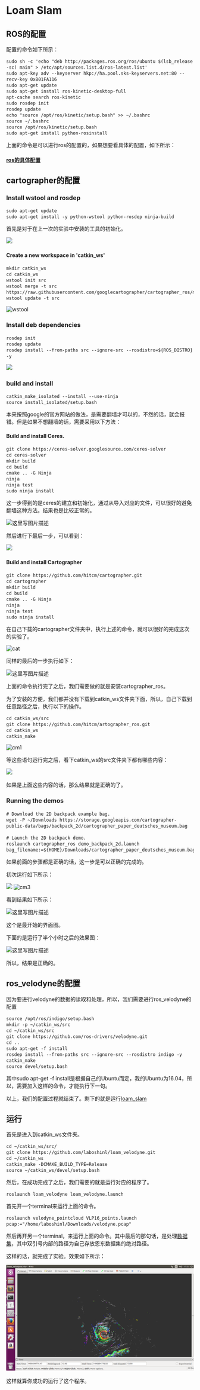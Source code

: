 # Loam Slam
## ROS的配置
配置的命令如下所示：

	sudo sh -c 'echo "deb http://packages.ros.org/ros/ubuntu $(lsb_release -sc) main" > /etc/apt/sources.list.d/ros-latest.list'
	sudo apt-key adv --keyserver hkp://ha.pool.sks-keyservers.net:80 --recv-key 0xB01FA116
	sudo apt-get update
	sudo apt-get install ros-kinetic-desktop-full
	apt-cache search ros-kinetic
	sudo rosdep init
	rosdep update
	echo "source /opt/ros/kinetic/setup.bash" >> ~/.bashrc
	source ~/.bashrc
	source /opt/ros/kinetic/setup.bash
	sudo apt-get install python-rosinstall
上面的命令是可以进行ros的配置的，如果想要看具体的配置，如下所示：
#### [ros的具体配置](https://github.com/sysuzyc/ES2016_14353404/blob/master/assignment/ES2016_14353404_ROS.pdf)

## cartographer的配置
### Install wstool and rosdep
	sudo apt-get update
	sudo apt-get install -y python-wstool python-rosdep ninja-build
首先是对于在上一次的实验中安装的工具的初始化。

![](http://p1.bpimg.com/567571/812e34e8c0ca9705.png)

#### Create a new workspace in 'catkin_ws'
	mkdir catkin_ws
	cd catkin_ws
	wstool init src
	wstool merge -t src https://raw.githubusercontent.com/googlecartographer/cartographer_ros/master/cartographer_ros.rosinstall
	wstool update -t src
	
![wstool](http://img.blog.csdn.net/20161108211656943)

### Install deb dependencies

	rosdep init
	rosdep update
	rosdep install --from-paths src --ignore-src --rosdistro=${ROS_DISTRO} -y

![](http://p1.bpimg.com/567571/36d96534dd73084a.png)

### build and install

	catkin_make_isolated --install --use-ninja
	source install_isolated/setup.bash
本来按照google的官方网站的做法，是需要翻墙才可以的，不然的话，就会报错。但是如果不想翻墙的话，需要采用以下方法：
#### Build and install Ceres.
	git clone https://ceres-solver.googlesource.com/ceres-solver
	cd ceres-solver
	mkdir build
	cd build
	cmake .. -G Ninja
	ninja
	ninja test
	sudo ninja install
这一步得到的是ceres的建立和初始化，通过从导入对应的文件，可以很好的避免翻墙这种方法。结果也是比较正常的。

![这里写图片描述](http://img.blog.csdn.net/20161108211610379)

然后进行下最后一步，可以看到：

![](http://p1.bqimg.com/567571/c760bf5c26f46b0b.png)

#### Build and install Cartographer

	git clone https://github.com/hitcm/cartographer.git
	cd cartographer
	mkdir build
	cd build
	cmake .. -G Ninja
	ninja
	ninja test
	sudo ninja install
在自己下载的cartographer文件夹中，执行上述的命令，就可以很好的完成这次的实验了。

![cat](http://img.blog.csdn.net/20161108211844663)

同样的最后的一步执行如下：

![这里写图片描述](http://img.blog.csdn.net/20161108212858555)

上面的命令执行完了之后，我们需要做的就是安装cartographer_ros。

为了安装的方便，我们都并没有下载到catkin_ws文件夹下面，所以，自己下载到任意路径之后，执行以下的操作。

	cd catkin_ws/src
	git clone https://github.com/hitcm/artographer_ros.git
	cd catkin_ws
	catkin_make

![cm1](http://img.blog.csdn.net/20161108211959105)

等这些语句运行完之后，看下catkin_ws的src文件夹下都有哪些内容：

![](http://p1.bqimg.com/567571/4be3e72f858ff82d.png)

如果是上面这些内容的话，那么结果就是正确的了。

### Running the demos
	# Download the 2D backpack example bag.
	wget -P ~/Downloads https://storage.googleapis.com/cartographer-public-data/bags/backpack_2d/cartographer_paper_deutsches_museum.bag
	
	# Launch the 2D backpack demo.
	roslaunch cartographer_ros demo_backpack_2d.launch bag_filename:=${HOME}/Downloads/cartographer_paper_deutsches_museum.bag

如果前面的步骤都是正确的话，这一步是可以正确的完成的。

初次运行如下所示：

![](http://p1.bqimg.com/567571/33dfb3d10f32be03.png)
![cm3](http://img.blog.csdn.net/20161108212312180)

看到结果如下所示：

![这里写图片描述](http://img.blog.csdn.net/20161108211147596)

这个是最开始的界面图。

下面的是运行了半个小时之后的效果图：

![这里写图片描述](http://img.blog.csdn.net/20161108211123078)

所以，结果是正确的。

## ros_velodyne的配置
因为要进行velodyne的数据的读取和处理，所以，我们需要进行ros_velodyne的配置

	source /opt/ros/indigo/setup.bash
	mkdir -p ~/catkin_ws/src
	cd ~/catkin_ws/src
	git clone https://github.com/ros-drivers/velodyne.git
	cd ..
	sudo apt-get -f install
	rosdep install --from-paths src --ignore-src --rosdistro indigo -y
	catkin_make
	source devel/setup.bash
其中sudo apt-get -f install是根据自己的Ubuntu而定，我的Ubuntu为16.04，所以，需要加入这样的命令，才能执行下一句。

以上，我们的配置过程就结束了。剩下的就是运行[loam_slam](https://github.com/sysuzyc/loam_velodyne)

## 运行
首先是进入到catkin_ws文件夹。

	cd ~/catkin_ws/src/
	git clone https://github.com/laboshinl/loam_velodyne.git
	cd ~/catkin_ws
	catkin_make -DCMAKE_BUILD_TYPE=Release 
	source ~/catkin_ws/devel/setup.bash

然后，在成功完成了之后，我们需要的就是运行对应的程序了。

	roslaunch loam_velodyne loam_velodyne.launch	

首先开一个terminal来运行上面的命令。

	roslaunch velodyne_pointcloud VLP16_points.launch pcap:="/home/laboshinl/Downloads/velodyne.pcap"

然后再开另一个terminal，来运行上面的命令。其中最后的那句话，是处理[数据集](https://midas3.kitware.com/midas/folder/12979)，其中双引号内部的路径为自己存放恩东数据集的绝对路径。

这样的话，就完成了实验。效果如下所示：

![开始的图片](https://raw.githubusercontent.com/sysuzyc/Picture/master/velodyne_17-52-56.png)

这样就算你成功的运行了这个程序。
